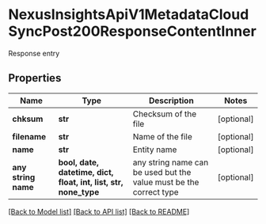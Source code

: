 # NexusInsightsApiV1MetadataCloudSyncPost200ResponseContentInner

Response entry

## Properties
Name | Type | Description | Notes
------------ | ------------- | ------------- | -------------
**chksum** | **str** | Checksum of the file | [optional] 
**filename** | **str** | Name of the file | [optional] 
**name** | **str** | Entity name | [optional] 
**any string name** | **bool, date, datetime, dict, float, int, list, str, none_type** | any string name can be used but the value must be the correct type | [optional]

[[Back to Model list]](../README.md#documentation-for-models) [[Back to API list]](../README.md#documentation-for-api-endpoints) [[Back to README]](../README.md)


